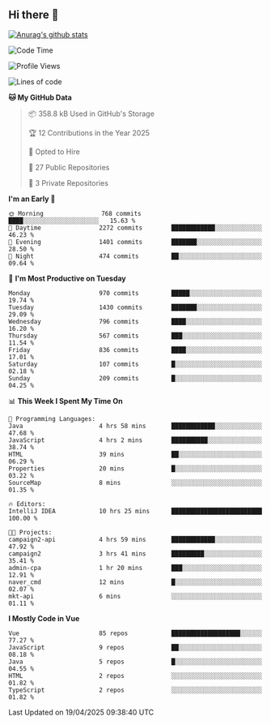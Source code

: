 ## Hi there 👋

[![Anurag's github stats](https://github-readme-stats.vercel.app/api?username=Songwonseok)](https://github.com/anuraghazra/github-readme-stats)



<!--START_SECTION:waka-->
![Code Time](http://img.shields.io/badge/Code%20Time-3%2C374%20hrs%2027%20mins-blue)

![Profile Views](http://img.shields.io/badge/Profile%20Views-0-blue)

![Lines of code](https://img.shields.io/badge/From%20Hello%20World%20I%27ve%20Written-34.8%20million%20lines%20of%20code-blue)

**🐱 My GitHub Data** 

> 📦 358.8 kB Used in GitHub's Storage 
 > 
> 🏆 12 Contributions in the Year 2025
 > 
> 💼 Opted to Hire
 > 
> 📜 27 Public Repositories 
 > 
> 🔑 3 Private Repositories 
 > 
**I'm an Early 🐤** 

```text
🌞 Morning                768 commits         ████░░░░░░░░░░░░░░░░░░░░░   15.63 % 
🌆 Daytime                2272 commits        ████████████░░░░░░░░░░░░░   46.23 % 
🌃 Evening                1401 commits        ███████░░░░░░░░░░░░░░░░░░   28.50 % 
🌙 Night                  474 commits         ██░░░░░░░░░░░░░░░░░░░░░░░   09.64 % 
```
📅 **I'm Most Productive on Tuesday** 

```text
Monday                   970 commits         █████░░░░░░░░░░░░░░░░░░░░   19.74 % 
Tuesday                  1430 commits        ███████░░░░░░░░░░░░░░░░░░   29.09 % 
Wednesday                796 commits         ████░░░░░░░░░░░░░░░░░░░░░   16.20 % 
Thursday                 567 commits         ███░░░░░░░░░░░░░░░░░░░░░░   11.54 % 
Friday                   836 commits         ████░░░░░░░░░░░░░░░░░░░░░   17.01 % 
Saturday                 107 commits         █░░░░░░░░░░░░░░░░░░░░░░░░   02.18 % 
Sunday                   209 commits         █░░░░░░░░░░░░░░░░░░░░░░░░   04.25 % 
```


📊 **This Week I Spent My Time On** 

```text
💬 Programming Languages: 
Java                     4 hrs 58 mins       ████████████░░░░░░░░░░░░░   47.68 % 
JavaScript               4 hrs 2 mins        ██████████░░░░░░░░░░░░░░░   38.74 % 
HTML                     39 mins             ██░░░░░░░░░░░░░░░░░░░░░░░   06.29 % 
Properties               20 mins             █░░░░░░░░░░░░░░░░░░░░░░░░   03.22 % 
SourceMap                8 mins              ░░░░░░░░░░░░░░░░░░░░░░░░░   01.35 % 

🔥 Editors: 
IntelliJ IDEA            10 hrs 25 mins      █████████████████████████   100.00 % 

🐱‍💻 Projects: 
campaign2-api            4 hrs 59 mins       ████████████░░░░░░░░░░░░░   47.92 % 
campaign2                3 hrs 41 mins       █████████░░░░░░░░░░░░░░░░   35.41 % 
admin-cpa                1 hr 20 mins        ███░░░░░░░░░░░░░░░░░░░░░░   12.91 % 
naver_cmd                12 mins             █░░░░░░░░░░░░░░░░░░░░░░░░   02.07 % 
mkt-api                  6 mins              ░░░░░░░░░░░░░░░░░░░░░░░░░   01.11 % 
```

**I Mostly Code in Vue** 

```text
Vue                      85 repos            ███████████████████░░░░░░   77.27 % 
JavaScript               9 repos             ██░░░░░░░░░░░░░░░░░░░░░░░   08.18 % 
Java                     5 repos             █░░░░░░░░░░░░░░░░░░░░░░░░   04.55 % 
HTML                     2 repos             ░░░░░░░░░░░░░░░░░░░░░░░░░   01.82 % 
TypeScript               2 repos             ░░░░░░░░░░░░░░░░░░░░░░░░░   01.82 % 
```




 Last Updated on 19/04/2025 09:38:40 UTC
<!--END_SECTION:waka-->
